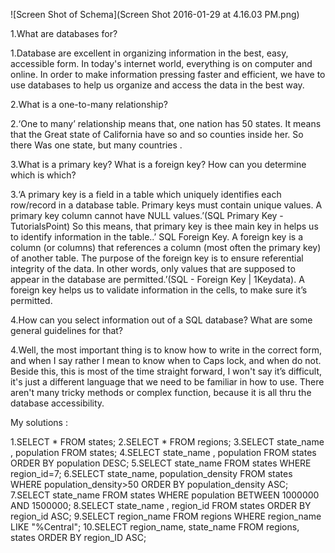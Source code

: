 ![Screen Shot of Schema](Screen Shot 2016-01-29 at 4.16.03 PM.png)

1.What are databases for?

1.Database are excellent in organizing information in the best, easy, accessible form. In today's internet world, everything is on computer and online. In order to make information pressing faster and efficient, we have to use databases to help us organize and access the data in the best way.

2.What is a one-to-many relationship?

2.‘One to many’ relationship means that, one nation has 50 states. It means that the Great state of California have so and so counties inside her. So there Was one state, but many countries .

3.What is a primary key? What is a foreign key? How can you determine which is which?

3.‘A primary key is a field in a table which uniquely identifies each row/record in a database table. Primary keys must contain unique values. A primary key column cannot have NULL values.’(SQL Primary Key - TutorialsPoint) So this means, that primary key is thee main key in helps us to identify   information in the table..’ SQL Foreign Key. 
A foreign key is a column (or columns) that references a column (most often the primary key) of another table. The purpose of the foreign key is to ensure referential integrity of the data. In other words, only values that are supposed to appear in the database are permitted.’(SQL - Foreign Key | 1Keydata). A foreign key helps us to validate information in the cells, to make sure it’s permitted.

4.How can you select information out of a SQL database? What are some general guidelines for that?

4.Well, the most important thing is to know how to write in the correct form, and when I say rather I mean to know when to Caps lock, and when do not. Beside this, this is most of the time straight forward, I won't say it’s difficult, it's just a different language that we need to be familiar in how to use. There aren't many tricky methods or complex function, because it is all thru the database accessibility. 

My solutions :

1.SELECT * FROM  states;
2.SELECT * FROM  regions;
3.SELECT state_name , population FROM states;
4.SELECT state_name , population FROM states ORDER BY population DESC;
5.SELECT state_name FROM states WHERE region_id=7;
6.SELECT state_name, population_density FROM states WHERE population_density>50 ORDER BY population_density ASC;
7.SELECT state_name FROM states WHERE population BETWEEN 1000000 AND 1500000;
8.SELECT state_name , region_id FROM states ORDER BY region_id ASC;
9.SELECT region_name FROM regions WHERE region_name LIKE "%Central";
10.SELECT region_name, state_name FROM regions, states ORDER BY region_ID ASC;




